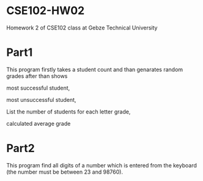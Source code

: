 # CSE102-HW02
Homework 2 of CSE102 class at Gebze Technical University

# Part1

This program firstly takes a student count and than genarates random grades after than shows

most successful student,

most unsuccessful student,

List the number of students for each letter grade,

calculated average grade

# Part2

This program find all digits of a number which is entered from the keyboard (the number must be between 23 and 98760).
